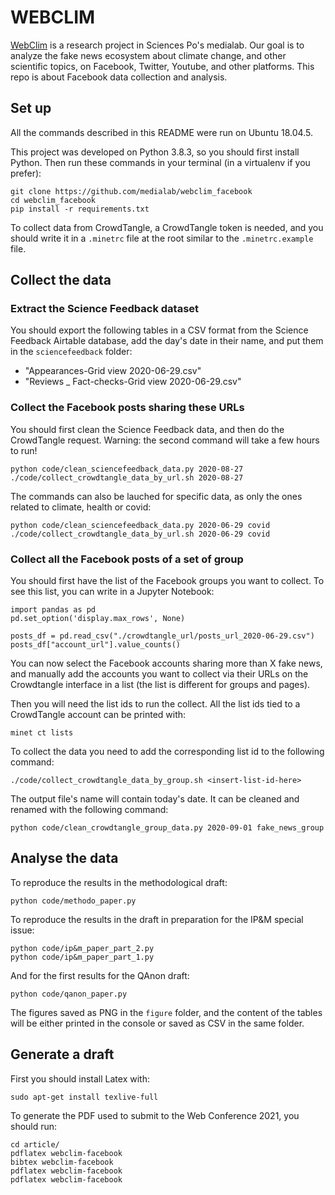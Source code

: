 # WEBCLIM

[WebClim](https://medialab.sciencespo.fr/activites/webclim/) is a research project in Sciences Po's medialab. Our goal is to analyze the fake news ecosystem about climate change, and other scientific topics, on Facebook, Twitter, Youtube, and other platforms. This repo is about Facebook data collection and analysis.

## Set up

All the commands described in this README were run on Ubuntu 18.04.5.

This project was developed on Python 3.8.3, so you should first install Python. Then run these commands in your terminal (in a virtualenv if you prefer):

```
git clone https://github.com/medialab/webclim_facebook
cd webclim_facebook
pip install -r requirements.txt
```

To collect data from CrowdTangle, a CrowdTangle token is needed, and you should write it in a `.minetrc` file at the root similar to the `.minetrc.example` file.

## Collect the data

### Extract the Science Feedback dataset

You should export the following tables in a CSV format from the Science Feedback Airtable database, add the day's date in their name, and put them in the `sciencefeedback` folder:
* "Appearances-Grid view 2020-06-29.csv"
* "Reviews _ Fact-checks-Grid view 2020-06-29.csv"

### Collect the Facebook posts sharing these URLs

You should first clean the Science Feedback data, and then do the CrowdTangle request. Warning: the second command will take a few hours to run!
```
python code/clean_sciencefeedback_data.py 2020-08-27
./code/collect_crowdtangle_data_by_url.sh 2020-08-27
```

The commands can also be lauched for specific data, as only the ones related to climate, health or covid:
```
python code/clean_sciencefeedback_data.py 2020-06-29 covid
./code/collect_crowdtangle_data_by_url.sh 2020-06-29 covid
```

### Collect all the Facebook posts of a set of group

You should first have the list of the Facebook groups you want to collect. To see this list, you can write in a Jupyter Notebook:

```
import pandas as pd
pd.set_option('display.max_rows', None)

posts_df = pd.read_csv("./crowdtangle_url/posts_url_2020-06-29.csv")
posts_df["account_url"].value_counts()
```

You can now select the Facebook accounts sharing more than X fake news, and manually add the accounts you want to collect via their URLs on the Crowdtangle interface in a list (the list is different for groups and pages).

Then you will need the list ids to run the collect. All the list ids tied to a CrowdTangle account can be printed with:

```
minet ct lists
```

To collect the data you need to add the corresponding list id to the following command:

```
./code/collect_crowdtangle_data_by_group.sh <insert-list-id-here>
```

The output file's name will contain today's date. It can be cleaned and renamed with the following command:
```
python code/clean_crowdtangle_group_data.py 2020-09-01 fake_news_group
```

## Analyse the data

To reproduce the results in the methodological draft:
```
python code/methodo_paper.py
```

To reproduce the results in the draft in preparation for the IP&M special issue:

```
python code/ip&m_paper_part_2.py
python code/ip&m_paper_part_1.py
```

And for the first results for the QAnon draft:

```
python code/qanon_paper.py
```

The figures saved as PNG in the `figure` folder, and the content of the tables will be either printed in the console or saved as CSV in the same folder.

## Generate a draft

First you should install Latex with:

```
sudo apt-get install texlive-full
```

To generate the PDF used to submit to the Web Conference 2021, you should run:

```
cd article/
pdflatex webclim-facebook
bibtex webclim-facebook
pdflatex webclim-facebook
pdflatex webclim-facebook
```